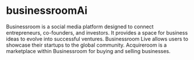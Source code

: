 # businessroomAi
Businessroom is a social media platform designed to connect entrepreneurs, co-founders, and investors. It provides a space for business ideas to evolve into successful ventures. Businessroom Live allows users to showcase their startups to the global community. Acquireroom is a marketplace within Businessroom for buying and selling businesses.
